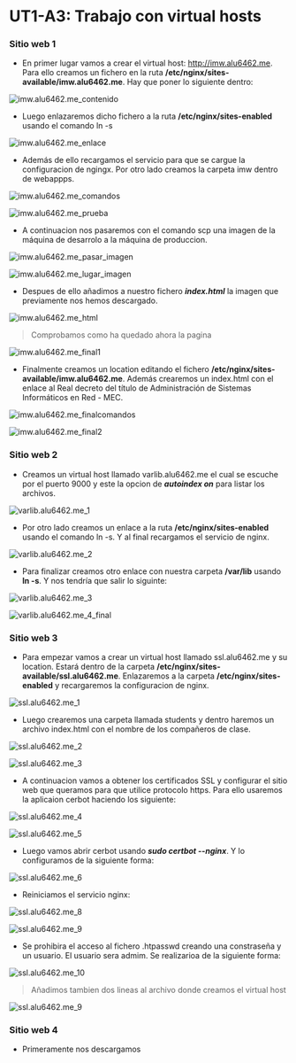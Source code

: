 # UT1-A3: Trabajo con virtual hosts

### Sitio web 1

* En primer lugar vamos a crear el virtual host: http://imw.alu6462.me. Para ello creamos un fichero en la ruta **/etc/nginx/sites-available/imw.alu6462.me**. Hay que poner lo siguiente dentro:

![imw.alu6462.me_contenido](img/sitioweb1/2.png)

* Luego enlazaremos dicho fichero a la ruta **/etc/nginx/sites-enabled** usando el comando ln -s

![imw.alu6462.me_enlace](img/sitioweb1/3.png)

* Además de ello recargamos el servicio para que se cargue la configuracion de ngingx. Por otro lado creamos la carpeta imw dentro de webappps.

![imw.alu6462.me_comandos](img/sitioweb1/4.png)

![imw.alu6462.me_prueba](img/sitioweb1/5.png)

* A continuacion nos pasaremos con el comando scp una imagen de la máquina de desarrolo  a la máquina de produccion.

![imw.alu6462.me_pasar_imagen](img/sitioweb1/6.png)

![imw.alu6462.me_lugar_imagen](img/sitioweb1/7.png)

* Despues de ello añadimos a nuestro fichero ***index.html*** la imagen que previamente nos hemos descargado.

![imw.alu6462.me_html](img/sitioweb1/8.png)

> Comprobamos como ha quedado ahora la pagina

![imw.alu6462.me_final1](img/sitioweb1/9.png)

* Finalmente creamos un location editando el fichero **/etc/nginx/sites-available/imw.alu6462.me**. Además crearemos un index.html con el enlace al Real decreto del título de Administración de Sistemas Informáticos en Red - MEC.

![imw.alu6462.me_finalcomandos](img/sitioweb1/10.png)

![imw.alu6462.me_final2](img/sitioweb1/11.png)

### Sitio web 2

* Creamos un virtual host llamado varlib.alu6462.me el cual se escuche por el puerto 9000 y este la opcion de ***autoindex on*** para listar los archivos.

![varlib.alu6462.me_1](img/sitioweb2/1.png)

* Por otro lado creamos un enlace a la ruta **/etc/nginx/sites-enabled** usando el comando ln -s. Y al final recargamos el servicio de nginx.

![varlib.alu6462.me_2](img/sitioweb2/3.png)

* Para finalizar creamos otro enlace con nuestra carpeta **/var/lib** usando **ln -s**. Y nos tendría que salir lo siguinte:

![varlib.alu6462.me_3](img/sitioweb2/4.png)

![varlib.alu6462.me_4_final](img/sitioweb2/5.png)

### Sitio web 3

* Para empezar vamos a crear un virtual host llamado ssl.alu6462.me y su location. Estará dentro de la carpeta **/etc/nginx/sites-available/ssl.alu6462.me**. Enlazaremos a la carpeta **/etc/nginx/sites-enabled** y recargaremos la configuracion de nginx.

![ssl.alu6462.me_1](img/sitioweb3/1.png)

* Luego crearemos una carpeta llamada students y dentro haremos un archivo index.html con el nombre de los compañeros de clase.

![ssl.alu6462.me_2](img/sitioweb3/2.png)

![ssl.alu6462.me_3](img/sitioweb3/3.png)

* A continuacion vamos a obtener los certificados SSL y configurar el sitio web que queramos para que utilice protocolo https. Para ello usaremos la aplicaion cerbot haciendo los siguiente:

![ssl.alu6462.me_4](img/sitioweb3/4.png)

![ssl.alu6462.me_5](img/sitioweb3/5.png)

* Luego vamos abrir cerbot usando ***sudo certbot --nginx***. Y lo configuramos de la siguiente forma:

![ssl.alu6462.me_6](img/sitioweb3/6.png)

* Reiniciamos el servicio nginx:

![ssl.alu6462.me_8](img/sitioweb3/8.png)

![ssl.alu6462.me_9](img/sitioweb3/9.png)

* Se prohibira el acceso al fichero .htpasswd creando una constraseña y un usuario. El usuario sera admim. Se realizarioa de la siguiente forma:

![ssl.alu6462.me_10](img/sitioweb3/12.png)

>Añadimos tambien dos lineas al archivo donde creamos el virtual host

![ssl.alu6462.me_9](img/sitioweb3/11.png)

### Sitio web 4

* Primeramente nos descargamos
